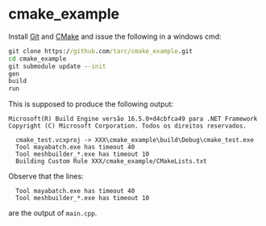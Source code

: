 # cmake_example

Install [Git](https://git-scm.com/download/win) and [CMake](https://cmake.org/download/) and issue the following in a windows cmd:

```bat
git clone https://github.com/tarc/cmake_example.git
cd cmake_example
git submodule update --init
gen
build
run
```

This is supposed to produce the following output:

```text
Microsoft(R) Build Engine versão 16.5.0+d4cbfca49 para .NET Framework
Copyright (C) Microsoft Corporation. Todos os direitos reservados.

  cmake_test.vcxproj -> XXX\cmake_example\build\Debug\cmake_test.exe
  Tool mayabatch.exe has timeout 40
  Tool meshbuilder_*.exe has timeout 10
  Building Custom Rule XXX/cmake_example/CMakeLists.txt
```

Observe that the lines:
```text
  Tool mayabatch.exe has timeout 40
  Tool meshbuilder_*.exe has timeout 10
```

are the output of `main.cpp`.
